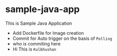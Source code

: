 # sample-java-app
This is Sample Java Application
- Add Dockerfile for Image creation
- Commit for Auto trigger on the basis of `Polling`
- who is commiting here 
- Hi This is `Kulbhushan`
